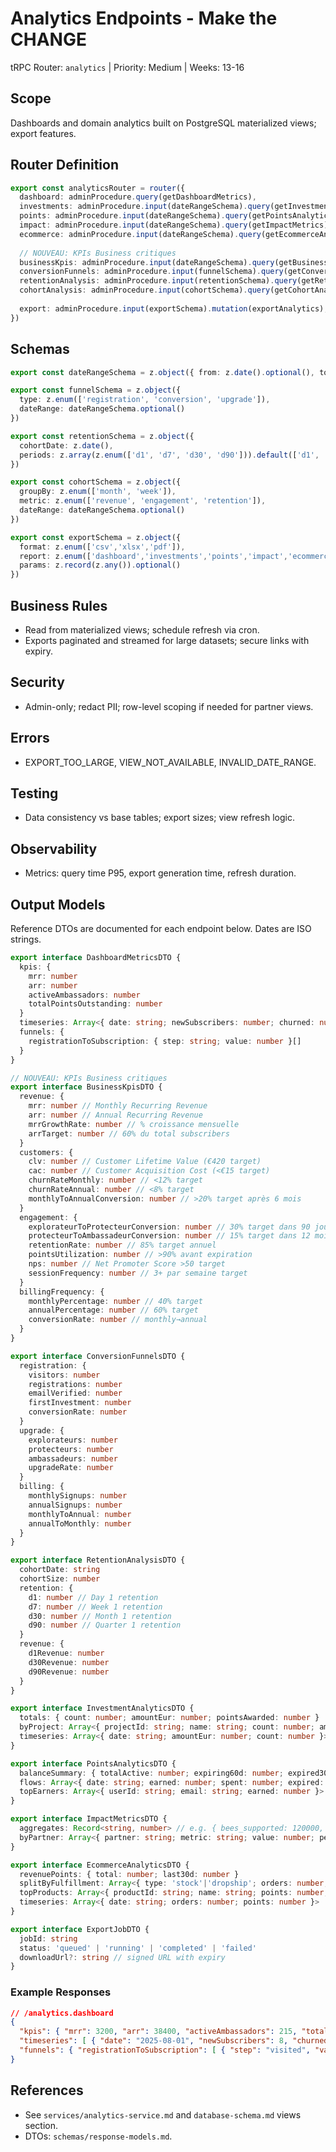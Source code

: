 # Analytics Endpoints - Make the CHANGE

 tRPC Router: `analytics` | Priority: Medium | Weeks: 13-16

## Scope
Dashboards and domain analytics built on PostgreSQL materialized views; export features.

## Router Definition
```ts
export const analyticsRouter = router({
  dashboard: adminProcedure.query(getDashboardMetrics),
  investments: adminProcedure.input(dateRangeSchema).query(getInvestmentAnalytics),
  points: adminProcedure.input(dateRangeSchema).query(getPointsAnalytics),
  impact: adminProcedure.input(dateRangeSchema).query(getImpactMetrics),
  ecommerce: adminProcedure.input(dateRangeSchema).query(getEcommerceAnalytics),
  
  // NOUVEAU: KPIs Business critiques
  businessKpis: adminProcedure.input(dateRangeSchema).query(getBusinessKpis),
  conversionFunnels: adminProcedure.input(funnelSchema).query(getConversionFunnels),
  retentionAnalysis: adminProcedure.input(retentionSchema).query(getRetentionAnalysis),
  cohortAnalysis: adminProcedure.input(cohortSchema).query(getCohortAnalysis),
  
  export: adminProcedure.input(exportSchema).mutation(exportAnalytics),
})
```

## Schemas
```ts
export const dateRangeSchema = z.object({ from: z.date().optional(), to: z.date().optional() })

export const funnelSchema = z.object({ 
  type: z.enum(['registration', 'conversion', 'upgrade']), 
  dateRange: dateRangeSchema.optional() 
})

export const retentionSchema = z.object({ 
  cohortDate: z.date(), 
  periods: z.array(z.enum(['d1', 'd7', 'd30', 'd90'])).default(['d1', 'd7', 'd30'])
})

export const cohortSchema = z.object({ 
  groupBy: z.enum(['month', 'week']), 
  metric: z.enum(['revenue', 'engagement', 'retention']),
  dateRange: dateRangeSchema.optional() 
})

export const exportSchema = z.object({ 
  format: z.enum(['csv','xlsx','pdf']), 
  report: z.enum(['dashboard','investments','points','impact','ecommerce','business_kpis']), 
  params: z.record(z.any()).optional() 
})
```

## Business Rules
- Read from materialized views; schedule refresh via cron.
- Exports paginated and streamed for large datasets; secure links with expiry.

## Security
- Admin-only; redact PII; row-level scoping if needed for partner views.

## Errors
- EXPORT_TOO_LARGE, VIEW_NOT_AVAILABLE, INVALID_DATE_RANGE.

## Testing
- Data consistency vs base tables; export sizes; view refresh logic.

## Observability
- Metrics: query time P95, export generation time, refresh duration.

## Output Models
Reference DTOs are documented for each endpoint below. Dates are ISO strings.

```ts
export interface DashboardMetricsDTO {
  kpis: {
    mrr: number
    arr: number
    activeAmbassadors: number
    totalPointsOutstanding: number
  }
  timeseries: Array<{ date: string; newSubscribers: number; churned: number; pointsEarned: number; pointsSpent: number }>
  funnels: {
    registrationToSubscription: { step: string; value: number }[]
  }
}

// NOUVEAU: KPIs Business critiques
export interface BusinessKpisDTO {
  revenue: {
    mrr: number // Monthly Recurring Revenue
    arr: number // Annual Recurring Revenue
    mrrGrowthRate: number // % croissance mensuelle
    arrTarget: number // 60% du total subscribers
  }
  customers: {
    clv: number // Customer Lifetime Value (€420 target)
    cac: number // Customer Acquisition Cost (<€15 target)
    churnRateMonthly: number // <12% target
    churnRateAnnual: number // <8% target
    monthlyToAnnualConversion: number // >20% target après 6 mois
  }
  engagement: {
    explorateurToProtecteurConversion: number // 30% target dans 90 jours
    protecteurToAmbassadeurConversion: number // 15% target dans 12 mois
    retentionRate: number // 85% target annuel
    pointsUtilization: number // >90% avant expiration
    nps: number // Net Promoter Score >50 target
    sessionFrequency: number // 3+ par semaine target
  }
  billingFrequency: {
    monthlyPercentage: number // 40% target
    annualPercentage: number // 60% target
    conversionRate: number // monthly→annual
  }
}

export interface ConversionFunnelsDTO {
  registration: {
    visitors: number
    registrations: number
    emailVerified: number
    firstInvestment: number
    conversionRate: number
  }
  upgrade: {
    explorateurs: number
    protecteurs: number
    ambassadeurs: number
    upgradeRate: number
  }
  billing: {
    monthlySignups: number
    annualSignups: number
    monthlyToAnnual: number
    annualToMonthly: number
  }
}

export interface RetentionAnalysisDTO {
  cohortDate: string
  cohortSize: number
  retention: {
    d1: number // Day 1 retention
    d7: number // Week 1 retention
    d30: number // Month 1 retention
    d90: number // Quarter 1 retention
  }
  revenue: {
    d1Revenue: number
    d30Revenue: number
    d90Revenue: number
  }
}

export interface InvestmentAnalyticsDTO {
  totals: { count: number; amountEur: number; pointsAwarded: number }
  byProject: Array<{ projectId: string; name: string; count: number; amountEur: number }>
  timeseries: Array<{ date: string; amountEur: number; count: number }>
}

export interface PointsAnalyticsDTO {
  balanceSummary: { totalActive: number; expiring60d: number; expired30d: number }
  flows: Array<{ date: string; earned: number; spent: number; expired: number }>
  topEarners: Array<{ userId: string; email: string; earned: number }>
}

export interface ImpactMetricsDTO {
  aggregates: Record<string, number> // e.g. { bees_supported: 120000, trees_planted: 340 }
  byPartner: Array<{ partner: string; metric: string; value: number; period: string }>
}

export interface EcommerceAnalyticsDTO {
  revenuePoints: { total: number; last30d: number }
  splitByFulfillment: Array<{ type: 'stock'|'dropship'; orders: number; points: number; marginPct: number }>
  topProducts: Array<{ productId: string; name: string; points: number; orders: number }>
  timeseries: Array<{ date: string; orders: number; points: number }>
}

export interface ExportJobDTO {
  jobId: string
  status: 'queued' | 'running' | 'completed' | 'failed'
  downloadUrl?: string // signed URL with expiry
}
```

### Example Responses
```json
// /analytics.dashboard
{
  "kpis": { "mrr": 3200, "arr": 38400, "activeAmbassadors": 215, "totalPointsOutstanding": 74210 },
  "timeseries": [ { "date": "2025-08-01", "newSubscribers": 8, "churned": 1, "pointsEarned": 1200, "pointsSpent": 980 } ],
  "funnels": { "registrationToSubscription": [ { "step": "visited", "value": 1000 }, { "step": "registered", "value": 240 }, { "step": "subscribed", "value": 75 } ] }
}
```

## References
- See `services/analytics-service.md` and `database-schema.md` views section.
- DTOs: `schemas/response-models.md`.
